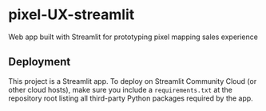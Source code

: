 # pixel-UX-streamlit
Web app built with Streamlit for prototyping pixel mapping sales experience 

## Deployment

This project is a Streamlit app. To deploy on Streamlit Community Cloud (or other cloud hosts), make sure you include a `requirements.txt` at the repository root listing all third-party Python packages required by the app. 